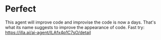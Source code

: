 # Perfect
This agent will improve code and improvise the code is now a days. That's what its name suggests to improve the appearance of code.
Fast try: https://illa.ai/ai-agent/ILAfx4p1C7sO/detail
